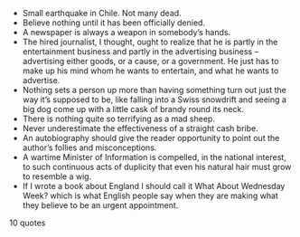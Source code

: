  - Small earthquake in Chile. Not many dead.
 - Believe nothing until it has been officially denied.
 - A newspaper is always a weapon in somebody’s hands.
 - The hired journalist, I thought, ought to realize that he is partly in the entertainment business and partly in the advertising business – advertising either goods, or a cause, or a government. He just has to make up his mind whom he wants to entertain, and what he wants to advertise.
 - Nothing sets a person up more than having something turn out just the way it’s supposed to be, like falling into a Swiss snowdrift and seeing a big dog come up with a little cask of brandy round its neck.
 - There is nothing quite so terrifying as a mad sheep.
 - Never underestimate the effectiveness of a straight cash bribe.
 - An autobiography should give the reader opportunity to point out the author’s follies and misconceptions.
 - A wartime Minister of Information is compelled, in the national interest, to such continuous acts of duplicity that even his natural hair must grow to resemble a wig.
 - If I wrote a book about England I should call it What About Wednesday Week? which is what English people say when they are making what they believe to be an urgent appointment.

10 quotes
